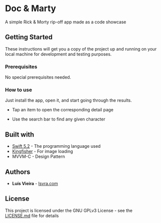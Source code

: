 # Doc & Marty

A simple Rick & Morty rip-off app made as a code showcase

## Getting Started

These instructions will get you a copy of the project up and running on your local machine for development and testing purposes.

### Prerequisites

No special prerequisites needed.

### How to use

Just install the app, open it, and start going through the results.

* Tap an item to open the corresponding detail page

* Use the search bar to find any given character 


## Built with

* [Swift 5.2](https://developer.apple.com/swift/) - The programming language used
* [Kingfisher](https://github.com/onevcat/Kingfisher) - For image loading
* MVVM-C - Design Pattern

## Authors

* **Luís Vieira** - [lsvra.com](https://lsvra.com)

## License

This project is licensed under the GNU GPLv3 License - see the [LICENSE.md](LICENSE.md) file for details
